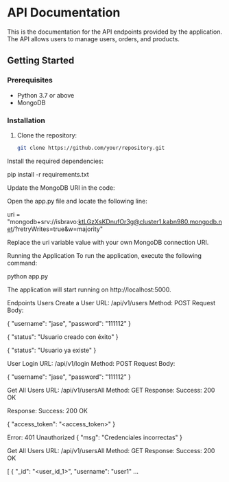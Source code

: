 # API Documentation

This is the documentation for the API endpoints provided by the application. The API allows users to manage users, orders, and products.

## Getting Started

### Prerequisites

- Python 3.7 or above
- MongoDB

### Installation

1. Clone the repository:

   ```bash
   git clone https://github.com/your/repository.git

Install the required dependencies:

pip install -r requirements.txt


Update the MongoDB URI in the code:

Open the app.py file and locate the following line:

uri = "mongodb+srv://isbravo:ktLGzXsKDnufOr3g@cluster1.kabn980.mongodb.net/?retryWrites=true&w=majority"

Replace the uri variable value with your own MongoDB connection URI.

Running the Application
To run the application, execute the following command:

python app.py


The application will start running on http://localhost:5000.

Endpoints
Users
Create a User
URL: /api/v1/users
Method: POST
Request Body:

{
  "username": "jase",
  "password": "111112"
}

{
  "status": "Usuario creado con éxito"
}

{
  "status": "Usuario ya existe"
}


User Login
URL: /api/v1/login
Method: POST
Request Body:

{
  "username": "jase",
  "password": "111112"
}

Get All Users
URL: /api/v1/usersAll
Method: GET
Response:
Success: 200 OK


Response:
Success: 200 OK

{
  "access_token": "<access_token>"
}

Error: 401 Unauthorized
{
  "msg": "Credenciales incorrectas"
}

Get All Users
URL: /api/v1/usersAll
Method: GET
Response:
Success: 200 OK

[
  {
    "_id": "<user_id_1>",
    "username": "user1"
    ...
